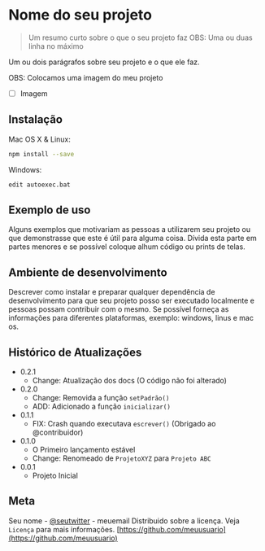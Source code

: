 # Nome do seu projeto 

> Um resumo curto sobre o que o seu projeto faz OBS: Uma ou duas linha no máximo 

Um ou dois parágrafos sobre seu projeto e o que ele faz. 

OBS: Colocamos uma imagem do meu projeto 
- [ ] Imagem

## Instalação 

Mac OS X & Linux:

```sh
npm install --save
```

Windows: 

```sh
edit autoexec.bat
```

## Exemplo de uso 
Alguns exemplos que motivariam as pessoas a utilizarem seu projeto ou que demonstrasse que este é útil para alguma coisa. Dívida esta parte em partes menores e se possível coloque alhum código ou prints de telas.

## Ambiente de desenvolvimento 

Descrever como instalar e preparar qualquer dependência de desenvolvimento para que seu projeto posso ser executado localmente e pessoas possam contribuir com o mesmo. 
Se possível forneça as informações para diferentes plataformas, exemplo: windows, linus e mac os. 


## Histórico de Atualizações 
* 0.2.1 
    * Change: Atualização dos docs (O código não foi alterado)
* 0.2.0 
    * Change: Removida a função 
    `setPadrão()`
    * ADD: Adicionado a função `inicializar()`
* 0.1.1
    * FIX: Crash quando executava `escrever()` (Obrigado ao @contribuidor)
* 0.1.0
    * O Primeiro lançamento estável 
    * Change: Renomeado de `ProjetoXYZ` para `Projeto ABC`
* 0.0.1
    * Projeto Inicial 


## Meta 
Seu nome - [@seutwitter](https://twitter.com/seutwitter) - meuemail
Distribuido sobre a licença. Veja `Licença` para mais informações. 
[https://github.com/meuusuario](https://github.com/meuusuario)



